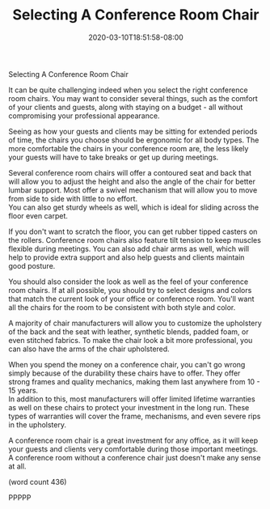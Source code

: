 ﻿---
title: "Selecting A Conference Room Chair"
date: 2020-03-10T18:51:58-08:00
description: "Office Chairs Tips for Web Success"
featured_image: "/images/Office Chairs.jpg"
tags: ["Office Chairs"]
---

Selecting A Conference Room Chair

It can be quite challenging indeed when you select
the right conference room chairs.  You may want to 
consider several things, such as the comfort of your
clients and guests, along with staying on a budget -
all without compromising your professional appearance.

Seeing as how your guests and clients may be sitting
for extended periods of time, the chairs you choose 
should be ergonomic for all body types.  The more 
comfortable the chairs in your conference room are, 
the less likely your guests will have to take breaks 
or get up during meetings.

Several conference room chairs will offer a contoured
seat and back that will allow you to adjust the height
and also the angle of the chair for better lumbar 
support.  Most offer a swivel mechanism that will allow
you to move from side to side with little to no effort.  
You can also get sturdy wheels as well, which is ideal 
for sliding across the floor even carpet.

If you don't want to scratch the floor, you can get 
rubber tipped casters on the rollers.  Conference room
chairs also feature tilt tension to keep muscles 
flexible during meetings.  You can also add chair arms
as well, which will help to provide extra support and also
help guests and clients maintain good posture.

You should also consider the look as well as the feel of
your conference room chairs.  If at all possible, you
should try to select designs and colors that match the 
current look of your office or conference room.  You'll 
want all the chairs for the room to be consistent with 
both style and color.

A majority of chair manufacturers will allow you to 
customize the upholstery of the back and the seat with 
leather, synthetic blends, padded foam, or even stitched
fabrics.  To make the chair look a bit more professional, 
you can also have the arms of the chair upholstered.

When you spend the money on a conference chair, you can't
go wrong simply because of the durability these chairs
have to offer.  They offer strong frames and quality 
mechanics, making them last anywhere from 10 - 15 years.  
In addition to this, most manufacturers will offer 
limited lifetime warranties as well on these chairs to 
protect your investment in the long run.  These types of
warranties will cover the frame, mechanisms, and even 
severe rips in the upholstery.

A conference room chair is a great investment for any 
office, as it will keep your guests and clients very
comfortable during those important meetings.  A conference
room without a conference chair just doesn't make any
sense at all.

(word count 436)

PPPPP
